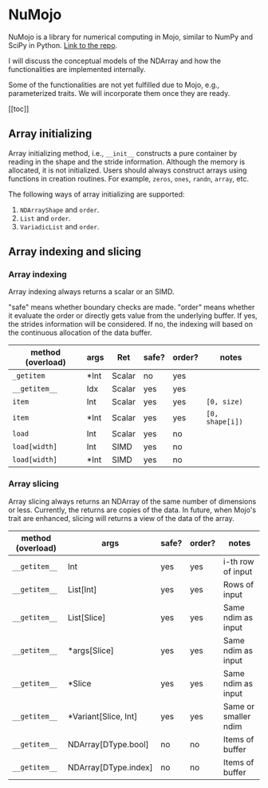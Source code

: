 # NuMojo

NuMojo is a library for numerical computing in Mojo, similar to NumPy and SciPy in Python. [Link to the repo](https://github.com/Mojo-Numerics-and-Algorithms-group/NuMojo).

I will discuss the conceptual models of the NDArray and how the functionalities are implemented internally.

Some of the functionalities are not yet fulfilled due to Mojo, e.g., parameterized traits. We will incorporate them once they are ready.

[[toc]]

## Array initializing

Array initializing method, i.e., `__init__` constructs a pure container
by reading in the shape and the stride information.
Although the memory is allocated, it is not initialized.
Users should always construct arrays using functions in creation routines.
For example, `zeros`, `ones`, `randn`, `array`, etc.

The following ways of array initializing are supported:

1. `NDArrayShape` and `order`.
2. `List` and `order`.
3. `VariadicList` and `order`.

## Array indexing and slicing

### Array indexing

Array indexing always returns a scalar or an SIMD.

"safe" means whether boundary checks are made.
"order" means whether it evaluate the order or directly gets value from the underlying buffer.
If yes, the strides information will be considered.
If no, the indexing will based on the continuous allocation of the data buffer.

| method (overload) | args | Ret    | safe? | order? | notes           |
| ----------------- | ---- | ------ | ----- | ------ | --------------- |
| `_getitem`        | *Int | Scalar | no    | yes    |                 |
| `__getitem__`     | Idx  | Scalar | yes   | yes    |                 |
| `item`            | Int  | Scalar | yes   | yes    | `[0, size)`     |
| `item`            | *Int | Scalar | yes   | yes    | `[0, shape[i])` |
| `load`            | Int  | Scalar | yes   | no     |                 |
| `load[width]`     | Int  | SIMD   | yes   | no     |                 |
| `load[width]`     | *Int | SIMD   | yes   | no     |                 |

### Array slicing

Array slicing always returns an NDArray of the same number of dimensions or less.
Currently, the returns are copies of the data.
In future, when Mojo's trait are enhanced, slicing will returns a view of the data of the array.

| method (overload) | args                 | safe? | order? | notes                |
| ----------------- | -------------------- | ----- | ------ | -------------------- |
| `__getitem__`     | Int                  | yes   | yes    | i-th row of input    |
| `__getitem__`     | List[Int]            | yes   | yes    | Rows of input        |
| `__getitem__`     | List[Slice]          | yes   | yes    | Same ndim as input   |
| `__getitem__`     | *args[Slice]         | yes   | yes    | Same ndim as input   |
| `__getitem__`     | *Slice               | yes   | yes    | Same ndim as input   |
| `__getitem__`     | *Variant[Slice, Int] | yes   | yes    | Same or smaller ndim |
| `__getitem__`     | NDArray[DType.bool]  | no    | no     | Items of buffer      |
| `__getitem__`     | NDArray[DType.index] | no    | no     | Items of buffer      |